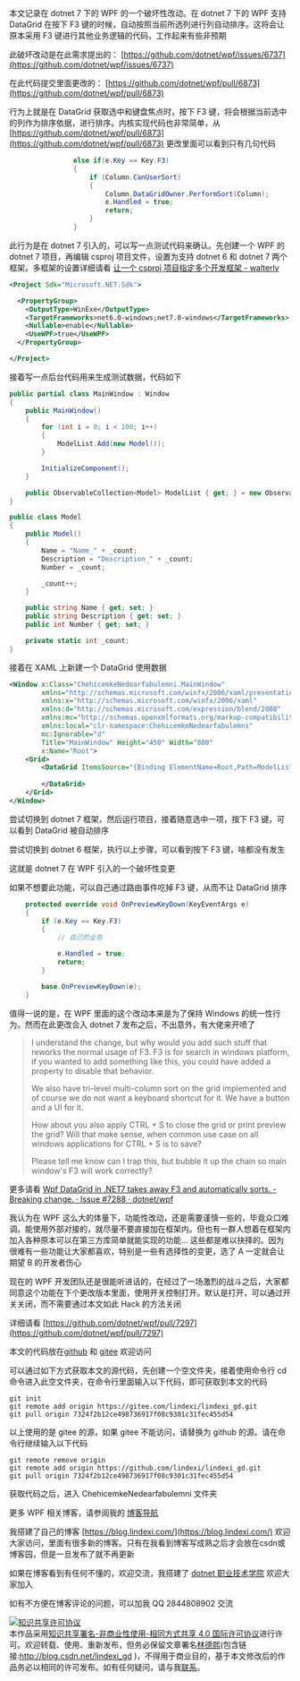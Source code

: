 
本文记录在 dotnet 7 下的 WPF 的一个破坏性改动。在 dotnet 7 下的 WPF 支持 DataGrid 在按下 F3 键的时候，自动按照当前所选列进行列自动排序。这将会让原本采用 F3 键进行其他业务逻辑的代码，工作起来有些非预期

<!--more-->


<!-- 博客 -->
<!-- 发布 -->

此破坏改动是在此需求提出的： [https://github.com/dotnet/wpf/issues/6737](https://github.com/dotnet/wpf/issues/6737)

在此代码提交里面更改的： [https://github.com/dotnet/wpf/pull/6873](https://github.com/dotnet/wpf/pull/6873)

行为上就是在 DataGrid 获取选中和键盘焦点时，按下 F3 键，将会根据当前选中的列作为排序依据，进行排序。内核实现代码也非常简单，从 [https://github.com/dotnet/wpf/pull/6873](https://github.com/dotnet/wpf/pull/6873) 更改里面可以看到只有几句代码

```csharp
                else if(e.Key == Key.F3)
                {
                    if (Column.CanUserSort)
                    {
                        Column.DataGridOwner.PerformSort(Column);
                        e.Handled = true;
                        return;
                    }
                }
```

此行为是在 dotnet 7 引入的，可以写一点测试代码来确认。先创建一个 WPF 的 dotnet 7 项目，再编辑 csproj 项目文件，设置为支持 dotnet 6 和 dotnet 7 两个框架。多框架的设置详细请看 [让一个 csproj 项目指定多个开发框架 - walterlv](https://blog.walterlv.com/post/configure-projects-to-target-multiple-platforms.html )

```xml
<Project Sdk="Microsoft.NET.Sdk">

  <PropertyGroup>
    <OutputType>WinExe</OutputType>
    <TargetFrameworks>net6.0-windows;net7.0-windows</TargetFrameworks>
    <Nullable>enable</Nullable>
    <UseWPF>true</UseWPF>
  </PropertyGroup>

</Project>
```

接着写一点后台代码用来生成测试数据，代码如下

```csharp
public partial class MainWindow : Window
{
    public MainWindow()
    {
        for (int i = 0; i < 100; i++)
        {
            ModelList.Add(new Model());
        }

        InitializeComponent();
    }

    public ObservableCollection<Model> ModelList { get; } = new ObservableCollection<Model>();
}

public class Model
{
    public Model()
    {
        Name = "Name_" + _count;
        Description = "Description_" + _count;
        Number = _count;

        _count++;
    }

    public string Name { get; set; }
    public string Description { get; set; }
    public int Number { get; set; }

    private static int _count;
}
```

接着在 XAML 上新建一个 DataGrid 使用数据

```xml
<Window x:Class="ChehicemkeNedearfabulemni.MainWindow"
        xmlns="http://schemas.microsoft.com/winfx/2006/xaml/presentation"
        xmlns:x="http://schemas.microsoft.com/winfx/2006/xaml"
        xmlns:d="http://schemas.microsoft.com/expression/blend/2008"
        xmlns:mc="http://schemas.openxmlformats.org/markup-compatibility/2006"
        xmlns:local="clr-namespace:ChehicemkeNedearfabulemni"
        mc:Ignorable="d"
        Title="MainWindow" Height="450" Width="800"
        x:Name="Root">
    <Grid>
        <DataGrid ItemsSource="{Binding ElementName=Root,Path=ModelList}">
         
        </DataGrid>
    </Grid>
</Window>
```

尝试切换到 dotnet 7 框架，然后运行项目，接着随意选中一项，按下 F3 键，可以看到 DataGrid 被自动排序

尝试切换到 dotnet 6 框架，执行以上步骤，可以看到按下 F3 键，啥都没有发生

这就是 dotnet 7 在 WPF 引入的一个破坏性变更

如果不想要此功能，可以自己通过路由事件吃掉 F3 键，从而不让 DataGrid 排序

```csharp
    protected override void OnPreviewKeyDown(KeyEventArgs e)
    {
        if (e.Key == Key.F3)
        {
            // 自己的业务

            e.Handled = true;
            return;
        }

        base.OnPreviewKeyDown(e);
    }
```

值得一说的是，在 WPF 里面的这个改动本来是为了保持 Windows 的统一性行为。然而在此更改合入 dotnet 7 发布之后，不出意外，有大佬来开喷了

> I understand the change, but why would you add such stuff that reworks the normal usage of F3. F3 is for search in windows platform, if you wanted to add something like this, you could have added a property to disable that behavior.
>
> We also have tri-level multi-column sort on the grid implemented and of course we do not want a keyboard shortcut for it. We have a button and a UI for it.
>
> How about you also apply CTRL + S to close the grid or print preview the grid? Will that make sense, when common use case on all windows applications for CTRL + S is to save?
>
> Please tell me know can I trap this, but bubble it up the chain so main window's F3 will work correctly?

更多请看 [Wpf DataGrid in .NET7 takes away F3 and automatically sorts. - Breaking change. · Issue #7288 · dotnet/wpf](https://github.com/dotnet/wpf/issues/7288 )

我认为在 WPF 这么大的体量下，功能性改动，还是需要谨慎一些的，毕竟众口难调。能使用外部对接的，就尽量不要直接加在框架内。但也有一群人想着在框架内加入各种原本可以在第三方库简单就能实现的功能… 这些都是难以抉择的。因为很难有一些功能让大家都喜欢，特别是一些有选择性的变更，选了 A 一定就会让期望 B 的开发者伤心

现在的 WPF 开发团队还是很能听进话的，在经过了一场激烈的战斗之后，大家都同意这个功能在下个更改版本里面，使用开关控制打开。默认是打开，可以通过开关关闭，而不需要通过本文如此 Hack 的方法关闭

详细请看 [https://github.com/dotnet/wpf/pull/7297](https://github.com/dotnet/wpf/pull/7297)

本文的代码放在[github](https://github.com/lindexi/lindexi_gd/tree/7324f2b12ce498736917f08c9301c31fec455d54/ChehicemkeNedearfabulemni) 和 [gitee](https://gitee.com/lindexi/lindexi_gd/tree/7324f2b12ce498736917f08c9301c31fec455d54/ChehicemkeNedearfabulemni) 欢迎访问

可以通过如下方式获取本文的源代码，先创建一个空文件夹，接着使用命令行 cd 命令进入此空文件夹，在命令行里面输入以下代码，即可获取到本文的代码

```
git init
git remote add origin https://gitee.com/lindexi/lindexi_gd.git
git pull origin 7324f2b12ce498736917f08c9301c31fec455d54
```

以上使用的是 gitee 的源，如果 gitee 不能访问，请替换为 github 的源。请在命令行继续输入以下代码

```
git remote remove origin
git remote add origin https://github.com/lindexi/lindexi_gd.git
git pull origin 7324f2b12ce498736917f08c9301c31fec455d54
```

获取代码之后，进入 ChehicemkeNedearfabulemni 文件夹

更多 WPF 相关博客，请参阅我的 [博客导航](https://blog.lindexi.com/post/%E5%8D%9A%E5%AE%A2%E5%AF%BC%E8%88%AA.html )


我搭建了自己的博客 [https://blog.lindexi.com/](https://blog.lindexi.com/) 欢迎大家访问，里面有很多新的博客。只有在我看到博客写成熟之后才会放在csdn或博客园，但是一旦发布了就不再更新

如果在博客看到有任何不懂的，欢迎交流，我搭建了 [dotnet 职业技术学院](https://t.me/dotnet_campus) 欢迎大家加入

如有不方便在博客评论的问题，可以加我 QQ 2844808902 交流

<a rel="license" href="http://creativecommons.org/licenses/by-nc-sa/4.0/"><img alt="知识共享许可协议" style="border-width:0" src="https://licensebuttons.net/l/by-nc-sa/4.0/88x31.png" /></a><br />本作品采用<a rel="license" href="http://creativecommons.org/licenses/by-nc-sa/4.0/">知识共享署名-非商业性使用-相同方式共享 4.0 国际许可协议</a>进行许可。欢迎转载、使用、重新发布，但务必保留文章署名[林德熙](http://blog.csdn.net/lindexi_gd)(包含链接:http://blog.csdn.net/lindexi_gd )，不得用于商业目的，基于本文修改后的作品务必以相同的许可发布。如有任何疑问，请与我[联系](mailto:lindexi_gd@163.com)。